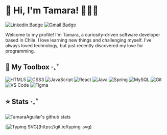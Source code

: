# 👋 Hi, I'm Tamara! 🎀💗🌷
[![Linkedin Badge](https://img.shields.io/badge/-tamaraaguilarsepulveda-blue?style=flat&logo=Linkedin&logoColor=white&link=https://www.linkedin.com/in/tamara-aguilar-sepulveda/)](https://www.linkedin.com/in/tamara-aguilar-sepulveda/)
[![Gmail Badge](https://img.shields.io/badge/-tamaraaguilar5-c14438?style=flat&logo=Gmail&logoColor=white&link=mailto:tamaraaguilar5@gmail.com)](mailto:tamaraaguilar5@gmail.com)


Welcome to my profile! I'm Tamara, a curiosity-driven software developer based in Chile.
I love learning new things and challenging myself. I've always loved technology, but just recently discovered my love for programming.

## 🧰 My Toolbox ‧₊˚

![HTML5](https://img.shields.io/badge/-HTML5-%23E44D27?style=flat-square&logo=html5&logoColor=ffffff)
![CSS3](https://img.shields.io/badge/-CSS3-%231572B6?style=flat-square&logo=css3)
![JavaScript](https://img.shields.io/badge/-JavaScript-%23F7DF1C?style=flat-square&logo=javascript&logoColor=000000&labelColor=%23F7DF1C&color=%23FFCE5A)
![React](https://img.shields.io/badge/-React-%23282C34?style=flat-square&logo=react)
![Java](https://img.shields.io/badge/-Java-%23ED8B00.svg?style=flat-square&logo=openjdk&logoColor=white)
![Spring](https://img.shields.io/badge/-Spring-%236DB33F.svg?style=flat-square&logo=spring&logoColor=white)
![MySQL](https://img.shields.io/badge/-MySQL-%2300f.svg?style=flat-square&logo=mysql&logoColor=white)
![Git](https://img.shields.io/badge/-Git-%23F05032?style=flat-square&logo=git&logoColor=%23ffffff)
![VS Code](https://img.shields.io/badge/-VSCode-%23007ACC?style=flat-square&logo=visual-studio-code)
![Figma](https://img.shields.io/badge/-Figma-%23F24E1E.svg?style=flat-square&logo=figma&logoColor=white)

## ⭐ Stats ‧₊˚

![TamaraAguilar's github stats](https://github-readme-stats.vercel.app/api?username=TamaraAguilar&show_icons=true&theme=dracula)


[![Typing SVG](https://readme-typing-svg.demolab.com?font=Fira+Code&pause=1000&color=f66b91&width=435&lines=Thank+you+for+visiting!)](https://git.io/typing-svg)

<!--- ## 👋 Hi, I'm Tamara⚡️

A curiosity-drive programmer newbie who loves learning new stuff. 


## These are some of my skills:

<h4> Programming languages </h4>
<img alt="JavaScript" src="https://img.shields.io/badge/javascript%20-%23323330.svg?&style=for-the-badge&logo=javascript&logoColor=%23F7DF1E"/> <img alt="Java" src="https://img.shields.io/badge/Java-ED8B00?style=for-the-badge&logo=openjdk&logoColor=white"/>

<h4> Frontend development </h4>
<img alt="HTML5" src="https://img.shields.io/badge/html5%20-%23E34F26.svg?&style=for-the-badge&logo=html5&logoColor=white"/> <img alt="CSS3" src="https://img.shields.io/badge/css3%20-%231572B6.svg?&style=for-the-badge&logo=css3&logoColor=white"/> <img alt="React" src="https://img.shields.io/badge/react%20-%2320232a.svg?&style=for-the-badge&logo=react&logoColor=%2361DAFB"/>

<h4> Backend development </h4>
<img alt="MySQL" src= "https://img.shields.io/badge/MySQL-00000F?style=for-the-badge&logo=mysql&logoColor=white"/> <img alt="Springboot" src="https://img.shields.io/badge/Spring-6DB33F?style=for-the-badge&logo=spring&logoColor=white"/> 

<h4> Software and services </h4>
<img alt="Figma" src="https://img.shields.io/badge/figma%20-%23F24E1E.svg?&style=for-the-badge&logo=figma&logoColor=white"/> <img alt="Visual Studio Code" src="https://img.shields.io/badge/Visual%20Studio%20Code-0078d7.svg?&style=for-the-badge&logo=visual-studio-code&logoColor=white"/> <img alt="Git" src= "https://img.shields.io/badge/GIT-E44C30?style=for-the-badge&logo=git&logoColor=white"/>



### You can also find me here:

  <div> 
  <a href="https://www.linkedin.com/in/tamara-aguilar-sepulveda/" target="_blank"><img src="https://img.shields.io/badge/-LinkedIn-%230077B5?style=for-the-badge&logo=linkedin&logoColor=white" target="_blank"></a>  
  <a href = "mailto:tamara.aguilar@uc.cl"><img src="https://img.shields.io/badge/Gmail-D14836?style=for-the-badge&logo=gmail&logoColor=white"target="_blank"></a>
  </div> --->


<!---
TamaraAguilar/TamaraAguilar is a ✨ special ✨ repository because its `README.md` (this file) appears on your GitHub profile.
You can click the Preview link to take a look at your changes.

- 👋 Hi, I’m @TamaraAguilar
- 👀 I’m interested in ...
- 🌱 I’m currently learning ...
- 💞️ I’m looking to collaborate on ...
- 📫 How to reach me ...
--->
